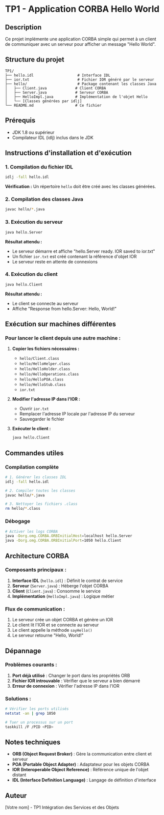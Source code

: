 # TP1 - Application CORBA Hello World

## Description
Ce projet implémente une application CORBA simple qui permet à un client de communiquer avec un serveur pour afficher un message "Hello World".

## Structure du projet
```
TP1/
├── hello.idl                    # Interface IDL
├── ior.txt                      # Fichier IOR généré par le serveur
├── hello/                       # Package contenant les classes Java
│   ├── Client.java             # Client CORBA
│   ├── Server.java             # Serveur CORBA
│   ├── HelloImpl.java          # Implémentation de l'objet Hello
│   └── [Classes générées par idlj]
└── README.md                   # Ce fichier
```

## Prérequis
- JDK 1.8 ou supérieur
- Compilateur IDL (idlj) inclus dans le JDK

## Instructions d'installation et d'exécution

### 1. Compilation du fichier IDL
```bash
idlj -fall hello.idl
```
**Vérification :** Un répertoire `hello` doit être créé avec les classes générées.

### 2. Compilation des classes Java
```bash
javac hello/*.java
```

### 3. Exécution du serveur
```bash
java hello.Server
```
**Résultat attendu :**
- Le serveur démarre et affiche "hello.Server ready. IOR saved to ior.txt"
- Un fichier `ior.txt` est créé contenant la référence d'objet IOR
- Le serveur reste en attente de connexions

### 4. Exécution du client
```bash
java hello.Client
```
**Résultat attendu :**
- Le client se connecte au serveur
- Affiche "Response from hello.Server: Hello, World!"

## Exécution sur machines différentes

### Pour lancer le client depuis une autre machine :

1. **Copier les fichiers nécessaires :**
   - `hello/Client.class`
   - `hello/HelloHelper.class`
   - `hello/HelloHolder.class`
   - `hello/HelloOperations.class`
   - `hello/HelloPOA.class`
   - `hello/HelloStub.class`
   - `ior.txt`

2. **Modifier l'adresse IP dans l'IOR :**
   - Ouvrir `ior.txt`
   - Remplacer l'adresse IP locale par l'adresse IP du serveur
   - Sauvegarder le fichier

3. **Exécuter le client :**
   ```bash
   java hello.Client
   ```

## Commandes utiles

### Compilation complète
```bash
# 1. Générer les classes IDL
idlj -fall hello.idl

# 2. Compiler toutes les classes
javac hello/*.java

# 3. Nettoyer les fichiers .class
rm hello/*.class
```

### Débogage
```bash
# Activer les logs CORBA
java -Dorg.omg.CORBA.ORBInitialHost=localhost hello.Server
java -Dorg.omg.CORBA.ORBInitialPort=1050 hello.Client
```

## Architecture CORBA

### Composants principaux :
1. **Interface IDL** (`hello.idl`) : Définit le contrat de service
2. **Serveur** (`Server.java`) : Héberge l'objet CORBA
3. **Client** (`Client.java`) : Consomme le service
4. **Implémentation** (`HelloImpl.java`) : Logique métier

### Flux de communication :
1. Le serveur crée un objet CORBA et génère un IOR
2. Le client lit l'IOR et se connecte au serveur
3. Le client appelle la méthode `sayHello()`
4. Le serveur retourne "Hello, World!"

## Dépannage

### Problèmes courants :
1. **Port déjà utilisé** : Changer le port dans les propriétés ORB
2. **Fichier IOR introuvable** : Vérifier que le serveur a bien démarré
3. **Erreur de connexion** : Vérifier l'adresse IP dans l'IOR

### Solutions :
```bash
# Vérifier les ports utilisés
netstat -an | grep 1050

# Tuer un processus sur un port
taskkill /F /PID <PID>
```

## Notes techniques

- **ORB (Object Request Broker)** : Gère la communication entre client et serveur
- **POA (Portable Object Adapter)** : Adaptateur pour les objets CORBA
- **IOR (Interoperable Object Reference)** : Référence unique de l'objet distant
- **IDL (Interface Definition Language)** : Langage de définition d'interface

## Auteur
[Votre nom] - TP1 Intégration des Services et des Objets
